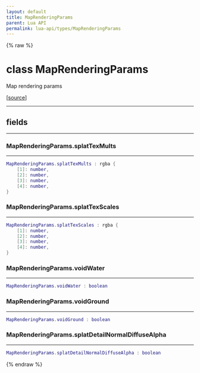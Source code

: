 ```yaml
---
layout: default
title: MapRenderingParams
parent: Lua API
permalink: lua-api/types/MapRenderingParams
---
```


{% raw %}

# class MapRenderingParams





Map rendering params

[<a href="https://github.com/beyond-all-reason/RecoilEngine/blob/b4d0041e4c68c34dace9abf492f9193d28ef5d7e/rts/Lua/LuaUnsyncedCtrl.cpp#L4089-L4097" target="_blank">source</a>]







---



## fields
---

### MapRenderingParams.splatTexMults
---
```lua
MapRenderingParams.splatTexMults : rgba {
    [1]: number,
    [2]: number,
    [3]: number,
    [4]: number,
}
```










### MapRenderingParams.splatTexScales
---
```lua
MapRenderingParams.splatTexScales : rgba {
    [1]: number,
    [2]: number,
    [3]: number,
    [4]: number,
}
```










### MapRenderingParams.voidWater
---
```lua
MapRenderingParams.voidWater : boolean
```










### MapRenderingParams.voidGround
---
```lua
MapRenderingParams.voidGround : boolean
```










### MapRenderingParams.splatDetailNormalDiffuseAlpha
---
```lua
MapRenderingParams.splatDetailNormalDiffuseAlpha : boolean
```












{% endraw %}